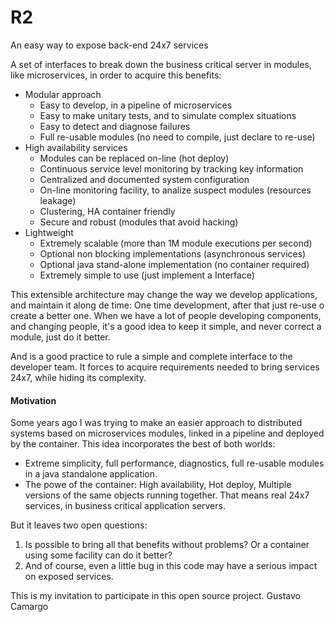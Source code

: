 # R2
An easy way to expose back-end 24x7 services

A set of interfaces to break down the business critical server in modules, 
like microservices, in order to acquire this benefits:

* Modular approach
    * Easy to develop, in a pipeline of microservices
    * Easy to make unitary tests, and to simulate complex situations
    * Easy to detect and diagnose failures
    * Full re-usable modules (no need to compile, just declare to re-use)
* High availability services
    * Modules can be replaced on-line (hot deploy)
    * Continuous service level monitoring by tracking key information
    * Centralized and documented system configuration 
    * On-line monitoring facility, to analize suspect modules (resources leakage)
    * Clustering, HA container friendly
    * Secure and robust (modules that avoid hacking)
* Lightweight
    * Extremely scalable (more than 1M module executions per second)
    * Optional non blocking implementations (asynchronous services)
    * Optional java stand-alone implementation (no container required)
    * Extremely simple to use (just implement a Interface)

This extensible architecture may change the way we develop applications, and maintain it
along de time: One time development, after that just re-use o create a better one. 
When we have a lot of people developing components, and changing people, it's a good 
idea to keep it simple, and never correct a module, just do it better. 

And is a good practice to rule a simple and complete interface to the developer team.
It forces to acquire requirements needed to bring services 24x7, while hiding its complexity.


#### Motivation

Some years ago I was trying to make an easier approach to distributed systems based
on microservices modules, linked in a pipeline and deployed by the container.
This idea incorporates the best of both worlds: 
 - Extreme simplicity, full performance, diagnostics, full re-usable modules in a 
 java standalone application.
 - The powe of the container: High availability, Hot deploy, Multiple versions of the
same objects running together. 
That means real 24x7 services, in business critical application servers.


But it leaves two open questions:

1.  Is possible to bring all that benefits without problems? Or a container using some facility 
can do it better?
2.  And of course, even a little bug in this code may have a serious impact on exposed services. 


This is my invitation to participate in this open source project. 
Gustavo Camargo





